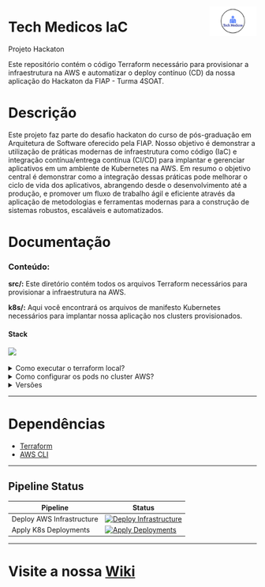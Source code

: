 <p dir="auto"><img src="https://github.com/g12-4soat/techmedicos-iac/blob/main/docs/Imagem/logo-techmedicos.png" alt="TECHMEDICOS" title="TECHMEDICOS" align="right" height="60" style="max-width: 100%;"></p>

# Tech Medicos IaC
Projeto Hackaton

Este repositório contém o código Terraform necessário para provisionar a infraestrutura na AWS e automatizar o deploy contínuo (CD) da nossa aplicação do Hackaton da FIAP - Turma 4SOAT.

# Descrição

Este projeto faz parte do desafio hackaton do curso de pós-graduação em Arquitetura de Software oferecido pela FIAP. Nosso objetivo é demonstrar a utilização de práticas modernas de infraestrutura como código (IaC) e integração contínua/entrega contínua (CI/CD) para implantar e gerenciar aplicativos em um ambiente de Kubernetes na AWS.
Em resumo o objetivo central é demonstrar como a integração dessas práticas pode melhorar o ciclo de vida dos aplicativos, abrangendo desde o desenvolvimento até a produção, e promover um fluxo de trabalho ágil e eficiente através da aplicação de metodologias e ferramentas modernas para a construção de sistemas robustos, escaláveis e automatizados.
# Documentação

<h3 tabindex="-1" dir="auto" data-react-autofocus="true">Conteúdo:</h3>
<p><strong>src/:</strong> Este diretório contém todos os arquivos Terraform necessários para provisionar a infraestrutura na AWS.</p>
<p><strong>k8s/:</strong> Aqui você encontrará os arquivos de manifesto Kubernetes necessários para implantar nossa aplicação nos clusters provisionados.</p>

<h4 tabindex="-1" dir="auto" data-react-autofocus="true">Stack</h4>

<p>
  <a target="_blank" rel="noopener noreferrer nofollow"    href="https://camo.githubusercontent.com/1abb14acdc9dcccddb39323c0290e82a10e8883706f9bad00764ec0da3858818/68747470733a2f2f696d672e736869656c64732e696f2f62616467652f7465727261666f726d2d2532333538333543432e7376673f7374796c653d666f722d7468652d6261646765266c6f676f3d7465727261666f726d266c6f676f436f6c6f723d7768697465"><img src="https://camo.githubusercontent.com/1abb14acdc9dcccddb39323c0290e82a10e8883706f9bad00764ec0da3858818/68747470733a2f2f696d672e736869656c64732e696f2f62616467652f7465727261666f726d2d2532333538333543432e7376673f7374796c653d666f722d7468652d6261646765266c6f676f3d7465727261666f726d266c6f676f436f6c6f723d7768697465" data-canonical-src="https://img.shields.io/badge/terraform-%235835CC.svg?style=for-the-badge&logo=terraform&logoColor=white" style="max-width: 100%;"></a>
</p>

<details>
  <summary>Como executar o terraform local?</summary>
  
## Executando o Projeto
O procedimento para executar o Terraform local é simples e leva poucos passos: 

1. Clone o repositório: _[https://github.com/g12-4soat/techmedicos-iac](https://github.com/g12-4soat/techmedicos-iac.git)_
 
1. Abra a pasta via linha de comando no diretório escolhido no **passo 1**. _Ex.: c:\> cd “c:/techmedicos-iac”_

## Rodando Terraform

Da raiz do repositório, entre no diretório ./src (onde se encontram todos os scripts Terraform), e execute os seguintes comandos no terminal:

### Iniciando o Terraform 
> c:\techmedicos-iac/src/terraform> terraform init

### Validando script Terraform
> c:\techmedicos-iac/src/terraform> terraform validate

### Verificando plano de implantação do script 
> c:\techmedicos-iac/src/terraform> terraform plan

### Aplicando plano de implantação do script 
> c:\techmedicos-iac> terraform apply

</details>

<details>
  <summary>Como configurar os pods no cluster AWS?</summary>
  
## Instalar AWS CLI
 Certifique-se de ter o AWS CLI instalado e configurado em seu sistema. Você pode baixá-lo e instalá-lo seguindo as instruções fornecidas em _[AWS CLI Installation.](https://docs.aws.amazon.com/cli/latest/userguide/getting-started-install.html)_

## Configurar o AWS CLI
 Após a instalação, você precisa configurar o AWS CLI com suas credenciais. Isso pode ser feito executando o comando aws configure no seu terminal e fornecendo as credenciais da AWS quando solicitado. Certifique-se de configurar o AWS CLI com as credenciais que têm permissões para acessar o cluster EKS.

## Configurar o kubectl
O kubectl é uma ferramenta de linha de comando usada para interagir com clusters Kubernetes. Você precisa configurá-lo para acessar o cluster EKS. Isso pode ser feito executando o comando aws eks update-kubeconfig com o nome do seu cluster e a região onde ele está localizado. Por exemplo: aws eks update-kubeconfig --name <NOME_DO_CLUSTER_EKS> --region <REGIÃO>

## Verificar a conexão
Após configurar o kubectl, você pode verificar se está conectado ao cluster corretamente executando um comando como kubectl get nodes. Isso deve retornar uma lista dos nós (nodes) no seu cluster EKS.

## Executar apply Kubernetes
Da raiz do repositório, entre no diretório _**./k8s**_ _(onde se encontram todos os manifestos .yaml para execução no kubernetes)_, dê um duplo clique no arquivo "apply-all.sh" ou execute o seguinte comando no terminal:

### Windows 
> PS c:\tech-medicos\k8s> sh apply-all.sh

### Unix Systems (Linux distros | MacOS)
> $ exec apply-all.sh
> 
</details>

<details>
  <summary>Versões</summary>

## Software
- Terraform - >= 0.13
</details>

---
# Dependências
- [Terraform](https://www.terraform.io/)
- [AWS CLI](https://docs.aws.amazon.com/cli/latest/userguide/getting-started-install.html)

---
## Pipeline Status
| Pipeline | Status |
| --- | --- | 
| Deploy AWS Infrastructure| [![Deploy Infrastructure](https://github.com/g12-4soat/techmedicos-iac/actions/workflows/pipeline.yml/badge.svg)](https://github.com/g12-4soat/techmedicos-iac/actions/workflows/pipeline.yml)
|Apply K8s Deployments| [![Apply Deployments](https://github.com/g12-4soat/techmedicos-iac/actions/workflows/deployments.yml/badge.svg)](https://github.com/g12-4soat/techmedicos-iac/actions/workflows/deployments.yml)
---
# Visite a nossa [Wiki](https://github.com/g12-4soat/tech-medicos/wiki)
